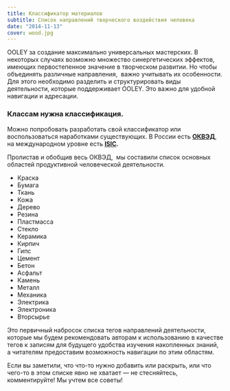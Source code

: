 ```yaml
---
title: Классификатор материалов
subtitle: Список направлений творческого воздействия человека
date: "2014-11-13"
cover: wood.jpg
---
```


OOLEY за создание максимально универсальных мастерских. В некоторых случаях возможно множество синергетических эффектов, имеющих первостепенное значение в творческом развитии. Но чтобы объединять различные направления,  важно учитывать их особенности. Для этого необходимо разделить и структурировать виды деятельности, которые поддерживает OOLEY. Это важно для удобной навигации и адресации.

### Классам нужна классификация.

Можно попробовать разработать свой классификатор или воспользоваться наработками существующих. В России есть **[ОКВЭД](http://www.okvad.ru/)**, на международном уровне есть **[ISIC](http://unstats.un.org/unsd/publication/seriesM/seriesm_4rev4e.pdf).**

Пролистав и обобщив весь ОКВЭД,  мы составили список основных областей продуктивной человеческой деятельности.

- Краска
- Бумага
- Ткань
- Кожа
- Дерево
- Резина
- Пластмасса
- Стекло
- Керамика
- Кирпич
- Гипс
- Цемент
- Бетон
- Асфальт
- Камень
- Металл
- Механика
- Электрика
- Электроника
- Вторсырье

Это первичный набросок списка тегов направлений деятельности, которые мы будем рекомендовать авторам к использованию в качестве тегов к записям для будущего удобства изучения накопленных знаний, а читателям предоставим возможность навигации по этим областям.

Если вы заметили, что что-то нужно добавить или раскрыть, или что чего-то в этом списке явно не хватает — не стесняйтесь, комментируйте! Мы учтем все советы!

